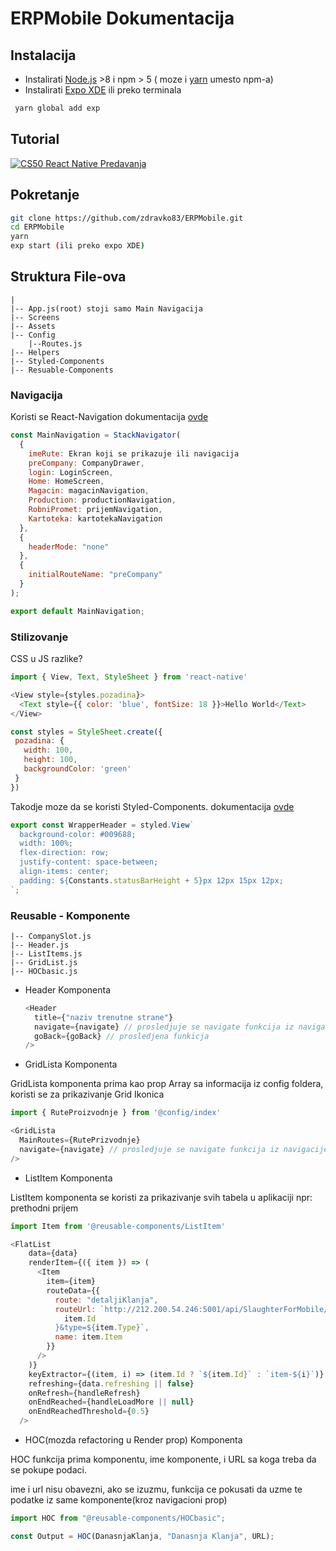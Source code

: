 # ERPMobile Dokumentacija

## Instalacija

* Instalirati [Node.js](https://nodejs.org/en/) >8 i npm > 5 ( moze i [yarn](https://yarnpkg.com/lang/en/docs/install/) umesto npm-a)
* Instalirati [Expo XDE](https://github.com/expo/xde/releases) ili preko terminala

```bash
 yarn global add exp
```

## Tutorial

[![CS50 React Native Predavanja](http://img.youtube.com/vi/YOUTUBE_VIDEO_ID_HERE/0.jpg)](http://www.youtube.com/watch?v=X52b-8y2Hf4&list=PLhQjrBD2T382gdfveyad09Ierl_3Jh_wR)

## Pokretanje

```bash
git clone https://github.com/zdravko83/ERPMobile.git
cd ERPMobile
yarn
exp start (ili preko expo XDE)
```

## Struktura File-ova

```
|
|-- App.js(root) stoji samo Main Navigacija
|-- Screens
|-- Assets
|-- Config
    |--Routes.js
|-- Helpers
|-- Styled-Components
|-- Resuable-Components
```

### Navigacija

Koristi se React-Navigation dokumentacija [ovde](https://reactnavigation.org/docs/getting-started.html)

```javascript
const MainNavigation = StackNavigator(
  {
    imeRute: Ekran koji se prikazuje ili navigacija
    preCompany: CompanyDrawer,
    login: LoginScreen,
    Home: HomeScreen,
    Magacin: magacinNavigation,
    Production: productionNavigation,
    RobniPromet: prijemNavigation,
    Kartoteka: kartotekaNavigation
  },
  {
    headerMode: "none"
  },
  {
    initialRouteName: "preCompany"
  }
);

export default MainNavigation;
```

### Stilizovanje

CSS u JS razlike?

```javascript
import { View, Text, StyleSheet } from 'react-native'

<View style={styles.pozadina}>
  <Text style={{ color: 'blue', fontSize: 18 }}>Hello World</Text>
</View>

const styles = StyleSheet.create({
 pozadina: {
   width: 100,
   height: 100,
   backgroundColor: 'green'
 }
})
```

Takodje moze da se koristi Styled-Components. dokumentacija [ovde](https://www.styled-components.com/docs/basics#react-native)

```javascript
export const WrapperHeader = styled.View`
  background-color: #009688;
  width: 100%;
  flex-direction: row;
  justify-content: space-between;
  align-items: center;
  padding: ${Constants.statusBarHeight + 5}px 12px 15px 12px;
`;
```

### Reusable - Komponente

```
|-- CompanySlot.js
|-- Header.js
|-- ListItems.js
|-- GridList.js
|-- HOCbasic.js
```

* Header Komponenta

  ```javascript
  <Header
    title={"naziv trenutne strane"}
    navigate={navigate} // prosledjuje se navigate funkcija iz navigacije
    goBack={goBack} // prosledjena funkicja
  />
  ```

* GridLista Komponenta

GridLista komponenta prima kao prop Array sa informacija iz config foldera, koristi se za prikazivanje Grid Ikonica

```javascript
import { RuteProizvodnje } from '@config/index'

<GridLista
  MainRoutes={RutePrizvodnje}
  navigate={navigate} // prosledjuje se navigate funkcija iz navigacije
/>
```

* ListItem Komponenta

ListItem komponenta se koristi za prikazivanje svih tabela u aplikaciji npr: prethodni prijem

```javascript
import Item from '@reusable-components/ListItem'

<FlatList
    data={data}
    renderItem={({ item }) => (
      <Item
        item={item}
        routeData={{
          route: "detaljiKlanja",
          routeUrl: `http://212.200.54.246:5001/api/SlaughterForMobile/GetSlaughter?CompanyId=1&id=${
            item.Id
          }&type=${item.Type}`,
          name: item.Item
        }}
      />
    )}
    keyExtractor={(item, i) => (item.Id ? `${item.Id}` : `item-${i}`)}
    refreshing={data.refreshing || false}
    onRefresh={handleRefresh}
    onEndReached={handleLoadMore || null}
    onEndReachedThreshold={0.5}
  />
```

* HOC(mozda refactoring u Render prop) Komponenta

HOC funkcija prima komponentu, ime komponente, i URL sa koga treba da se pokupe podaci.

ime i url nisu obavezni, ako se izuzmu, funkcija ce pokusati da uzme te podatke iz same komponente(kroz navigacioni prop)

```javascript
import HOC from "@reusable-components/HOCbasic";

const Output = HOC(DanasnjaKlanja, "Danasnja Klanja", URL);
```

